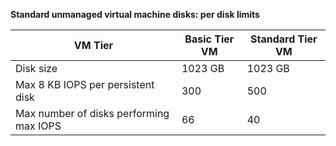 **Standard unmanaged virtual machine disks: per disk limits**

| VM Tier | Basic Tier VM | Standard Tier VM |
| --- | --- | --- |
| Disk size |1023 GB |1023 GB |
| Max 8 KB IOPS per persistent disk |300 |500 |
| Max number of disks performing max IOPS |66 |40 |

